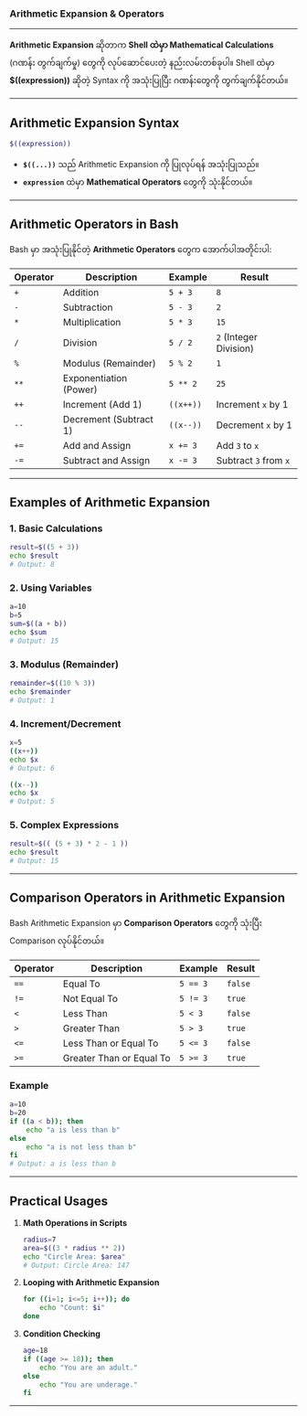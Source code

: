 
### Arithmetic Expansion & Operators
---

**Arithmetic Expansion** ဆိုတာက **Shell ထဲမှာ Mathematical Calculations** (ဂဏန်း တွက်ချက်မှု) တွေကို လုပ်ဆောင်ပေးတဲ့ နည်းလမ်းတစ်ခုပါ။ Shell ထဲမှာ **$((expression))** ဆိုတဲ့ Syntax ကို အသုံးပြုပြီး ဂဏန်းတွေကို တွက်ချက်နိုင်တယ်။

---

## **Arithmetic Expansion Syntax**
```bash
$((expression))
```

- **`$((...))`** သည် Arithmetic Expansion ကို ပြုလုပ်ရန် အသုံးပြုသည်။
- **`expression`** ထဲမှာ **Mathematical Operators** တွေကို သုံးနိုင်တယ်။

---

## **Arithmetic Operators in Bash**
Bash မှာ အသုံးပြုနိုင်တဲ့ **Arithmetic Operators** တွေက အောက်ပါအတိုင်းပါ:

| Operator | Description                 | Example           | Result   |
|----------|-----------------------------|-------------------|----------|
| `+`      | Addition                   | `5 + 3`          | `8`      |
| `-`      | Subtraction                | `5 - 3`          | `2`      |
| `*`      | Multiplication             | `5 * 3`          | `15`     |
| `/`      | Division                   | `5 / 2`          | `2` (Integer Division) |
| `%`      | Modulus (Remainder)        | `5 % 2`          | `1`      |
| `**`     | Exponentiation (Power)     | `5 ** 2`         | `25`     |
| `++`     | Increment (Add 1)          | `((x++))`         | Increment `x` by 1 |
| `--`     | Decrement (Subtract 1)     | `((x--))`         | Decrement `x` by 1 |
| `+=`     | Add and Assign             | `x += 3`         | Add `3` to `x` |
| `-=`     | Subtract and Assign        | `x -= 3`         | Subtract `3` from `x` |

---

## **Examples of Arithmetic Expansion**

### **1. Basic Calculations**
```bash
result=$((5 + 3))
echo $result
# Output: 8
```

### **2. Using Variables**
```bash
a=10
b=5
sum=$((a + b))
echo $sum
# Output: 15
```

### **3. Modulus (Remainder)**
```bash
remainder=$((10 % 3))
echo $remainder
# Output: 1
```

### **4. Increment/Decrement**
```bash
x=5
((x++))
echo $x
# Output: 6

((x--))
echo $x
# Output: 5
```

### **5. Complex Expressions**
```bash
result=$(( (5 + 3) * 2 - 1 ))
echo $result
# Output: 15
```

---

## **Comparison Operators in Arithmetic Expansion**
Bash Arithmetic Expansion မှာ **Comparison Operators** တွေကို သုံးပြီး Comparison လုပ်နိုင်တယ်။

| Operator | Description             | Example         | Result   |
|----------|-------------------------|-----------------|----------|
| `==`     | Equal To               | `5 == 3`       | `false`  |
| `!=`     | Not Equal To           | `5 != 3`       | `true`   |
| `<`      | Less Than              | `5 < 3`        | `false`  |
| `>`      | Greater Than           | `5 > 3`        | `true`   |
| `<=`     | Less Than or Equal To  | `5 <= 3`       | `false`  |
| `>=`     | Greater Than or Equal To | `5 >= 3`    | `true`   |

### **Example**
```bash
a=10
b=20
if ((a < b)); then
    echo "a is less than b"
else
    echo "a is not less than b"
fi
# Output: a is less than b
```

---

## **Practical Usages**
1. **Math Operations in Scripts**
   ```bash
   radius=7
   area=$((3 * radius ** 2))
   echo "Circle Area: $area"
   # Output: Circle Area: 147
   ```

2. **Looping with Arithmetic Expansion**
   ```bash
   for ((i=1; i<=5; i++)); do
       echo "Count: $i"
   done
   ```

3. **Condition Checking**
   ```bash
   age=18
   if ((age >= 18)); then
       echo "You are an adult."
   else
       echo "You are underage."
   fi
   ```

---
